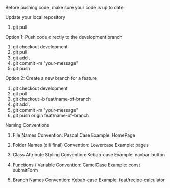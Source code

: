 Before pushing code, make sure your code is up to date

Update your local repository
1. git pull

Option 1: Push code directly to the development branch
1. git checkout development
2. git pull
3. git add .
4. git commit -m "your-message"
5. git push

Option 2: Create a new branch for a feature
1. git checkout development
2. git pull
3. git checkout -b feat/name-of-branch
4. git add .
5. git commit -m "your-message"
6. git push origin feat/name-of-branch

Naming Conventions

1. File Names
Convention: Pascal Case
Example: HomePage

2. Folder Names (dili final)
Convention: Lowercase
Example: pages

3. Class Attribute Styling
Convention: Kebab-case
Example: navbar-button

4. Functions / Variable
Convention: CamelCase
Example: const submitForm

5. Branch Names
Convention: Kebab-case
Example: feat/recipe-calculator
